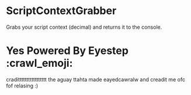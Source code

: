 # ScriptContextGrabber

Grabs your script context (decimal) and returns it to the console.

# Yes Powered By Eyestep :crawl_emoji:

cradittttttttttttttttt the aguay ttahta made eayedcawralw and creadit me ofc fof relasing :)
